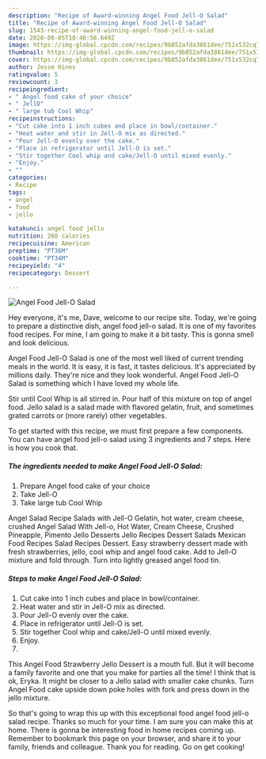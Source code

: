 ```yaml
---
description: "Recipe of Award-winning Angel Food Jell-O Salad"
title: "Recipe of Award-winning Angel Food Jell-O Salad"
slug: 1543-recipe-of-award-winning-angel-food-jell-o-salad
date: 2020-08-05T10:40:56.649Z
image: https://img-global.cpcdn.com/recipes/9b852afda3861dee/751x532cq70/angel-food-jell-o-salad-recipe-main-photo.jpg
thumbnail: https://img-global.cpcdn.com/recipes/9b852afda3861dee/751x532cq70/angel-food-jell-o-salad-recipe-main-photo.jpg
cover: https://img-global.cpcdn.com/recipes/9b852afda3861dee/751x532cq70/angel-food-jell-o-salad-recipe-main-photo.jpg
author: Jesse Hines
ratingvalue: 5
reviewcount: 3
recipeingredient:
- " Angel food cake of your choice"
- " JellO"
- " large tub Cool Whip"
recipeinstructions:
- "Cut cake into 1 inch cubes and place in bowl/container."
- "Heat water and stir in Jell-O mix as directed."
- "Pour Jell-O evenly over the cake."
- "Place in refrigerator until Jell-O is set."
- "Stir together Cool whip and cake/Jell-O until mixed evenly."
- "Enjoy."
- ""
categories:
- Recipe
tags:
- angel
- food
- jello

katakunci: angel food jello 
nutrition: 260 calories
recipecuisine: American
preptime: "PT36M"
cooktime: "PT34M"
recipeyield: "4"
recipecategory: Dessert

---
```



![Angel Food Jell-O Salad](https://img-global.cpcdn.com/recipes/9b852afda3861dee/751x532cq70/angel-food-jell-o-salad-recipe-main-photo.jpg)

Hey everyone, it's me, Dave, welcome to our recipe site. Today, we're going to prepare a distinctive dish, angel food jell-o salad. It is one of my favorites food recipes. For mine, I am going to make it a bit tasty. This is gonna smell and look delicious.

Angel Food Jell-O Salad is one of the most well liked of current trending meals in the world. It is easy, it is fast, it tastes delicious. It's appreciated by millions daily. They're nice and they look wonderful. Angel Food Jell-O Salad is something which I have loved my whole life.

Stir until Cool Whip is all stirred in. Pour half of this mixture on top of angel food. Jello salad is a salad made with flavored gelatin, fruit, and sometimes grated carrots or (more rarely) other vegetables.


To get started with this recipe, we must first prepare a few components. You can have angel food jell-o salad using 3 ingredients and 7 steps. Here is how you cook that.

<!--inarticleads1-->

##### The ingredients needed to make Angel Food Jell-O Salad:

1. Prepare  Angel food cake of your choice
1. Take  Jell-O
1. Take  large tub Cool Whip


Angel Salad Recipe Salads with Jell-O Gelatin, hot water, cream cheese, crushed Angel Salad With Jell-o, Hot Water, Cream Cheese, Crushed Pineapple, Pimento Jello Desserts Jello Recipes Dessert Salads Mexican Food Recipes Salad Recipes Dessert. Easy strawberry dessert made with fresh strawberries, jello, cool whip and angel food cake. Add to Jell-O mixture and fold through. Turn into lightly greased angel food tin. 

<!--inarticleads2-->

##### Steps to make Angel Food Jell-O Salad:

1. Cut cake into 1 inch cubes and place in bowl/container.
1. Heat water and stir in Jell-O mix as directed.
1. Pour Jell-O evenly over the cake.
1. Place in refrigerator until Jell-O is set.
1. Stir together Cool whip and cake/Jell-O until mixed evenly.
1. Enjoy.
1. 


This Angel Food Strawberry Jello Dessert is a mouth full. But it will become a family favorite and one that you make for parties all the time! I think that is ok, Eryka. It might be closer to a Jello salad with smaller cake chunks. Turn Angel Food cake upside down poke holes with fork and press down in the jello mixture. 

So that's going to wrap this up with this exceptional food angel food jell-o salad recipe. Thanks so much for your time. I am sure you can make this at home. There is gonna be interesting food in home recipes coming up. Remember to bookmark this page on your browser, and share it to your family, friends and colleague. Thank you for reading. Go on get cooking!
